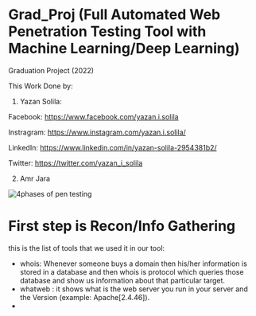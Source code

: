 # Grad_Proj (Full Automated Web Penetration Testing Tool with Machine Learning/Deep Learning)
Graduation Project (2022)

This Work Done by:

1) Yazan Solila:

Facebook: https://www.facebook.com/yazan.i.solila

Instragram: https://www.instagram.com/yazan.i.solila/

LinkedIn: https://www.linkedin.com/in/yazan-solila-2954381b2/

Twitter: https://twitter.com/yazan_i_solila

2) Amr Jara


![4phases of pen testing](https://user-images.githubusercontent.com/72103457/182890074-f80a91a3-b8ec-4b97-aa6c-24a5011d7a84.jpg)

# First step is Recon/Info Gathering

this is the list of tools that we used it in our tool:

* whois: Whenever someone buys a domain then his/her information is stored in a database and then whois is protocol which queries those database and show us information about that particular target.
* whatweb : it shows what is the web server you run in your server and the Version (example: Apache[2.4.46]).
* 
